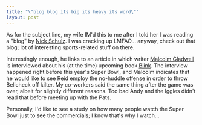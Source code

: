 ```yaml
--- 
title: "\"blog blog its big its heavy its word\""
layout: post
---
```

As for the subject line, my wife IM'd this to me after I told her I was reading a "blog" by [Nick Schulz](http://www.corante.com/transition/). I was cracking up LMFAO... anyway, check out that blog; lot of interesting sports-related stuff on there.

Interestingly enough, he links to an article in which writer [Malcolm Gladwell](http://sports.espn.go.com/espn/page2/story?page=merron/050203) is interviewed about his (at the time) upcoming book [Blink](http://www.amazon.com/exec/obidos/tg/detail/-/0316172324/qid=1112544074/sr=8-1/ref=pd_csp_1/002-7791080-7942425?v=glance&s=books&n=507846). The interview happened right before this year's Super Bowl, and Malcolm indicates that he would like to see Reid employ the no-huddle offense in order to throw Belicheck off kilter. My co-workers said the same thing after the game was over, albeit for slightly different reasons. Too bad Andy and the Iggles didn't read that before meeting up with the Pats.

Personally, I'd like to see a study on how many people watch the Super Bowl just to see the commercials; I know that's why I watch...

